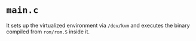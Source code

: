 # `main.c`

It sets up the virtualized environment via `/dev/kvm` and executes the binary compiled from
`rom/rom.S` inside it.
